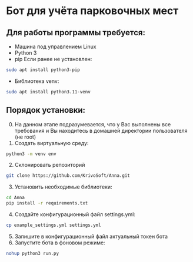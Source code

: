 # Бот для учёта парковочных мест

## Для работы программы требуется:
- Машина под управлением Linux
- Python 3
- pip
Если ранее не установлен:
```bash
sudo apt install python3-pip
```
- Библиотека venv:
```bash
sudo apt install python3.11-venv
```


## Порядок установки:
0. На данном этапе подразумевается, что у Вас выполнены все требования и Вы находитесь в домашней директории пользователя (не root)
1. Создать виртуальную среду:
```bash
python3 -m venv env
```
2. Склонировать репозиторий
```bash
git clone https://github.com/KrivoSoft/Anna.git
```
3. Установить необходимые библиотеки: 
```bash
cd Anna
pip install -r requirements.txt 
```
4. Создайте конфигурационный файл settings.yml:
```bash
cp example_settings.yml settings.yml
``` 
5. Запишите в конфигурационный файл актуальный токен бота 
6. Запустите бота в фоновом режиме:
```bash
nohup python3 run.py
```
